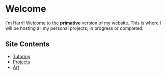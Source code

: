 # Welcome
I'm Harri! 
Welcome to the __primative__ version of my website.
This is where I will be hosting all my personal projects; in progress or completed.

## Site Contents
- [Tutoring](tutoring/about.md)
- [Projects](projects/all.md)
- [Art](art/all.md)


